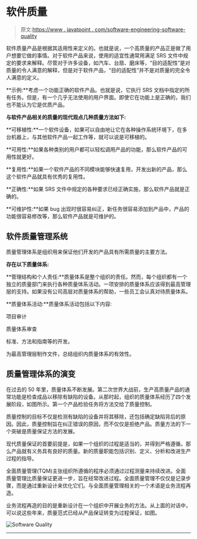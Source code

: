 # 软件质量

> 原文:[https://www . javatpoint . com/software-engineering-software-quality](https://www.javatpoint.com/software-engineering-software-quality)

软件质量产品是根据其适用性来定义的。也就是说，一个高质量的产品正是做了用户想要它做的事情。对于软件产品来说，使用的适宜性通常用满足 SRS 文件中规定的要求来解释。尽管对于许多设备，如汽车、台扇、磨床等，“目的适配性”是对质量的令人满意的解释，但是对于软件产品，“目的适配性”并不是对质量的完全令人满意的定义。

**示例:**考虑一个功能正确的软件产品。也就是说，它执行 SRS 文档中指定的所有任务。但是，有一个几乎无法使用的用户界面。即使它在功能上是正确的，我们也不能认为它是优质产品。

**与软件产品相关的质量的现代观点几种质量方法如下:**

**可移植性:**一个软件设备，如果可以自由地让它在各种操作系统环境下，在多台机器上，与其他软件产品一起工作等，就可以说是可移植的。

**可用性:**如果各种类别的用户都可以轻松调用产品的功能，那么软件产品的可用性就更好。

**复用性:**如果一个软件产品的不同模块能够快速复用，开发出新的产品，那么这个软件产品就具有优秀的复用性。

**正确性:**如果 SRS 文件中规定的各种要求已经正确实施，那么软件产品就是正确的。

**可维护性:**如果 bug 出现时很容易纠正，新任务很容易添加到产品中，产品的功能很容易修改等，那么软件产品就是可维护的。

## 软件质量管理系统

质量管理体系是组织用来保证他们开发的产品具有所需质量的主要方法。

**存在以下质量体系:**

**管理结构和个人责任:**质量体系是整个组织的责任。然而，每个组织都有一个独立的质量部门来执行各种质量体系活动。一项安排的质量体系应该得到最高管理层的支持。如果没有公司高层对质量体系的帮助，一些员工会认真对待质量体系。

**质量体系活动:**质量体系活动包括以下内容:

项目审计

质量体系审查

标准、方法和指南等的开发。

为最高管理层制作文件，总结组织内质量体系的有效性。

## 质量管理体系的演变

在过去的 50 年里，质量体系不断发展。第二次世界大战前，生产高质量产品的通常功能是检查成品以移除有缺陷的设备。从那时起，组织的质量体系经历了四个发展阶段，如图所示。第一个产品检验任务将方法交给了质量控制。

质量控制的目标不仅是检测有缺陷的设备并将其移除，还包括确定缺陷背后的原因。因此，质量控制旨在纠正错误的原因，而不仅仅是拒绝产品。质量方法的下一个突破是质量保证方法的发展。

现代质量保证的首要前提是，如果一个组织的过程是适当的，并得到严格遵循，那么产品就有义务具有良好的质量。新的质量职能包括识别、定义、分析和改进生产过程的指导。

全面质量管理(TQM)主张组织所遵循的程序必须通过过程测量来持续改进。全面质量管理比质量保证更进一步，旨在经常改进过程。全面质量管理不仅仅是记录步骤，而是通过重新设计来优化它们。与全面质量管理相关的一个术语是业务流程再造。

业务流程再造的目的是重新设计在一个组织中开展业务的方法。从上面的对话中，可以说这些年来，质量范式已经从产品保证转变为过程保证，如图。

![Software Quality](../Images/7eb41ca79cebabbb16f209c6b80ef5ff.png)

* * *